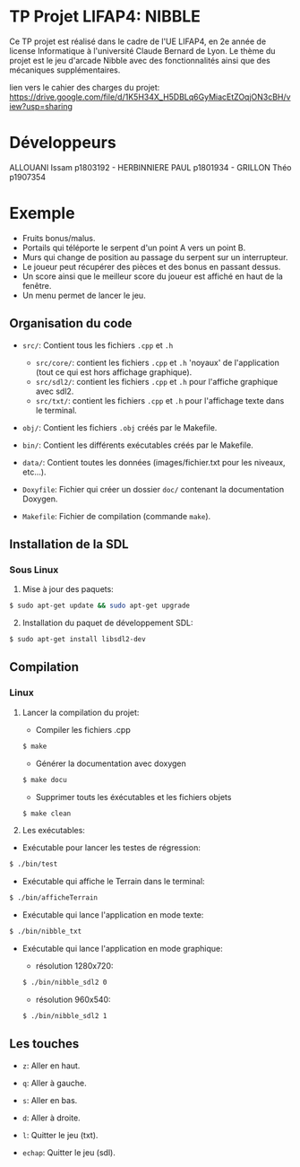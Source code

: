 # TP Projet LIFAP4: NIBBLE
Ce TP projet est réalisé dans le cadre de l'UE LIFAP4, en 2e année de license Informatique à l'université Claude Bernard de Lyon.
Le thème du projet est le jeu d'arcade Nibble avec des fonctionnalités ainsi que des mécaniques supplémentaires.

lien vers le cahier des charges du projet: https://drive.google.com/file/d/1K5H34X_H5DBLq6GyMiacEtZOqjON3cBH/view?usp=sharing

# Développeurs

ALLOUANI Issam p1803192 - HERBINNIERE PAUL p1801934 - GRILLON Théo p1907354

# Exemple 
- Fruits bonus/malus.
- Portails qui téléporte le serpent d'un point A vers un point B.
- Murs qui change de position au passage du serpent sur un interrupteur. 
- Le joueur peut récupérer des pièces et des bonus en passant dessus.
- Un score ainsi que le meilleur score du joueur est affiché en haut de la fenêtre.
- Un menu permet de lancer le jeu.

## Organisation du code

- `src/`: Contient tous les fichiers `.cpp` et `.h`
    - `src/core/`: contient les fichiers `.cpp` et `.h` 'noyaux' de l'application (tout ce qui est hors affichage graphique).
    - `src/sdl2/`: contient les fichiers `.cpp` et `.h` pour l'affiche graphique avec sdl2.
    - `src/txt/`: contient les fichiers `.cpp` et `.h` pour l'affichage texte dans le terminal.
    

- `obj/`: Contient les fichiers `.obj` créés par le Makefile.

- `bin/`: Contient les différents exécutables créés par le Makefile.

- `data/`: Contient toutes les données (images/fichier.txt pour les niveaux, etc...).

- `Doxyfile`: Fichier qui créer un dossier `doc/` contenant la documentation Doxygen.

- `Makefile`: Fichier de compilation (commande `make`).

## Installation de la SDL 

### Sous Linux 

1. Mise à jour des paquets:

```bash
$ sudo apt-get update && sudo apt-get upgrade
```

2. Installation du paquet de développement SDL:

```bash
$ sudo apt-get install libsdl2-dev
```

## Compilation 

### Linux

1. Lancer la compilation du projet:

    - Compiler les fichiers .cpp
    ```bash
    $ make 
    ```

    - Générer la documentation avec doxygen 
    ```bash
    $ make docu 
    ```

    - Supprimer touts les éxécutables et les fichiers objets
    ```bash
    $ make clean
    ```

2. Les exécutables:

- Exécutable pour lancer les testes de régression:

```bash
$ ./bin/test 
```

- Exécutable qui affiche le Terrain dans le terminal:

```bash
$ ./bin/afficheTerrain
```
- Exécutable qui lance l'application en mode texte:

```bash
$ ./bin/nibble_txt
```

- Exécutable qui lance l'application en mode graphique:

    - résolution 1280x720:
    ```bash
    $ ./bin/nibble_sdl2 0
    ```

    - résolution 960x540:
    ```bash
    $ ./bin/nibble_sdl2 1
    ```
## Les touches

- `z`: Aller en haut.
- `q`: Aller à gauche.
- `s`: Aller en bas.
- `d`: Aller à droite. 

- `l`: Quitter le jeu (txt).
- `echap`: Quitter le jeu (sdl).
